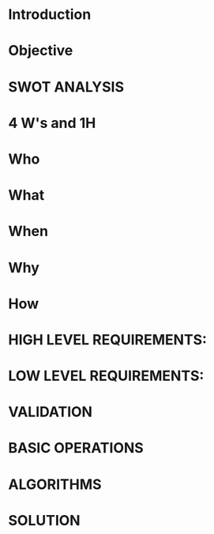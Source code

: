 # Introduction
# Objective
# SWOT ANALYSIS
# 4 W's and 1H
# Who
# What
# When
# Why
# How
# HIGH LEVEL REQUIREMENTS:
# LOW LEVEL REQUIREMENTS:
 #  VALIDATION
 #  BASIC OPERATIONS
 #  ALGORITHMS
 #  SOLUTION
